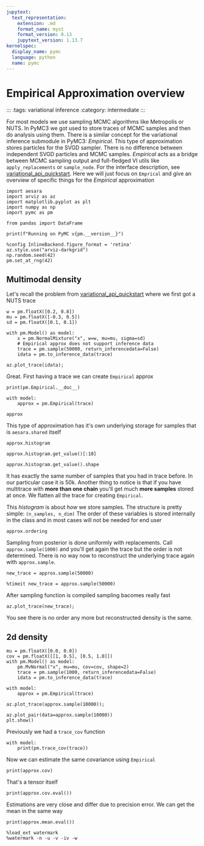 ```yaml
---
jupytext:
  text_representation:
    extension: .md
    format_name: myst
    format_version: 0.13
    jupytext_version: 1.13.7
kernelspec:
  display_name: pymc
  language: python
  name: pymc
---
```


# Empirical Approximation overview

:::
:tags: variational inference
:category: intermediate
:::

For most models we use sampling MCMC algorithms like Metropolis or NUTS. In PyMC3 we got used to store traces of MCMC samples and then do analysis using them. There is a similar concept for the variational inference submodule in PyMC3: *Empirical*. This type of approximation stores particles for the SVGD sampler. There is no difference between independent SVGD particles and MCMC samples. *Empirical* acts as a bridge between MCMC sampling output and full-fledged VI utils like `apply_replacements` or `sample_node`. For the interface description, see [variational_api_quickstart](variational_api_quickstart.ipynb). Here we will just focus on `Emprical` and give an overview of specific things for the *Empirical* approximation

```{code-cell} ipython3
import aesara
import arviz as az
import matplotlib.pyplot as plt
import numpy as np
import pymc as pm

from pandas import DataFrame

print(f"Running on PyMC v{pm.__version__}")
```

```{code-cell} ipython3
%config InlineBackend.figure_format = 'retina'
az.style.use("arviz-darkgrid")
np.random.seed(42)
pm.set_at_rng(42)
```

## Multimodal density
Let's recall the problem from [variational_api_quickstart](variational_api_quickstart.ipynb) where we first got a NUTS trace

```{code-cell} ipython3
w = pm.floatX([0.2, 0.8])
mu = pm.floatX([-0.3, 0.5])
sd = pm.floatX([0.1, 0.1])

with pm.Model() as model:
    x = pm.NormalMixture("x", w=w, mu=mu, sigma=sd)
    # Empirical approx does not support inference data
    trace = pm.sample(50000, return_inferencedata=False)
    idata = pm.to_inference_data(trace)
```

```{code-cell} ipython3
az.plot_trace(idata);
```

Great. First having a trace we can create `Empirical` approx

```{code-cell} ipython3
print(pm.Empirical.__doc__)
```

```{code-cell} ipython3
with model:
    approx = pm.Empirical(trace)
```

```{code-cell} ipython3
approx
```

This type of approximation has it's own underlying storage for samples that is `aesara.shared` itself

```{code-cell} ipython3
approx.histogram
```

```{code-cell} ipython3
approx.histogram.get_value()[:10]
```

```{code-cell} ipython3
approx.histogram.get_value().shape
```

It has exactly the same number of samples that you had in trace before. In our particular case it is 50k.  Another thing to notice is that if you have multitrace with **more than one chain** you'll get much **more samples** stored at once. We flatten all the trace for creating `Empirical`.

This *histogram* is about *how* we store samples. The structure is pretty simple: `(n_samples, n_dim)` The order of these variables is stored internally in the class and in most cases will not be needed for end user

```{code-cell} ipython3
approx.ordering
```

Sampling from posterior is done uniformly with replacements. Call `approx.sample(1000)` and you'll get again the trace but the order is not determined. There is no way now to reconstruct the underlying trace again with `approx.sample`.

```{code-cell} ipython3
new_trace = approx.sample(50000)
```

```{code-cell} ipython3
%timeit new_trace = approx.sample(50000)
```

After sampling function is compiled sampling bacomes really fast

```{code-cell} ipython3
az.plot_trace(new_trace);
```

You see there is no order any more but reconstructed density is the same.

## 2d density

```{code-cell} ipython3
mu = pm.floatX([0.0, 0.0])
cov = pm.floatX([[1, 0.5], [0.5, 1.0]])
with pm.Model() as model:
    pm.MvNormal("x", mu=mu, cov=cov, shape=2)
    trace = pm.sample(1000, return_inferencedata=False)
    idata = pm.to_inference_data(trace)
```

```{code-cell} ipython3
with model:
    approx = pm.Empirical(trace)
```

```{code-cell} ipython3
az.plot_trace(approx.sample(10000));
```

```{code-cell} ipython3
az.plot_pair(data=approx.sample(10000))
plt.show()
```

Previously we had a `trace_cov` function

```{code-cell} ipython3
with model:
    print(pm.trace_cov(trace))
```

Now we can estimate the same covariance using `Empirical`

```{code-cell} ipython3
print(approx.cov)
```

That's a tensor itself

```{code-cell} ipython3
print(approx.cov.eval())
```

Estimations are very close and differ due to precision error. We can get the mean in the same way

```{code-cell} ipython3
print(approx.mean.eval())
```

```{code-cell} ipython3
%load_ext watermark
%watermark -n -u -v -iv -w
```
